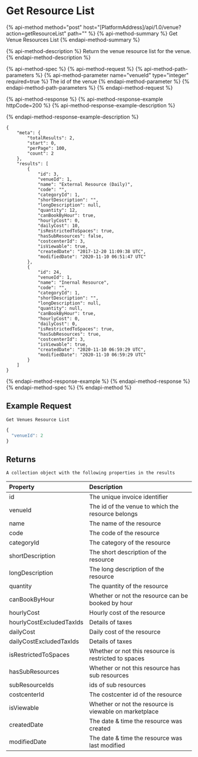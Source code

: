 # Get Resource List

{% api-method method="post" host="\[PlatformAddress\]/api/1.0/venue?action=getResourceList" path="" %}
{% api-method-summary %}
Get Venue Resources List
{% endapi-method-summary %}

{% api-method-description %}
Return the venue resource list for the venue.
{% endapi-method-description %}

{% api-method-spec %}
{% api-method-request %}
{% api-method-path-parameters %}
{% api-method-parameter name="venueId" type="integer" required=true %}
The id of the venue
{% endapi-method-parameter %}
{% endapi-method-path-parameters %}
{% endapi-method-request %}

{% api-method-response %}
{% api-method-response-example httpCode=200 %}
{% api-method-response-example-description %}

{% endapi-method-response-example-description %}

```text
{
    "meta": {
        "totalResults": 2,
        "start": 0,
        "perPage": 100,
        "count": 2
    },
    "results": [
        {
            "id": 3,
            "venueId": 1,
            "name": "External Resource (Daily)",
            "code": "",
            "categoryId": 1,
            "shortDescription": "",
            "longDescription": null,
            "quantity": 12,
            "canBookByHour": true,
            "hourlyCost": 0,
            "dailyCost": 10,
            "isRestrictedToSpaces": true,
            "hasSubResources": false,
            "costcenterId": 3,
            "isViewable": true,
            "createdDate": "2017-12-20 11:09:38 UTC",
            "modifiedDate": "2020-11-10 06:51:47 UTC"
        },
        {
            "id": 24,
            "venueId": 1,
            "name": "Inernal Resource",
            "code": "",
            "categoryId": 1,
            "shortDescription": "",
            "longDescription": null,
            "quantity": null,
            "canBookByHour": true,
            "hourlyCost": 0,
            "dailyCost": 0,
            "isRestrictedToSpaces": true,
            "hasSubResources": true,
            "costcenterId": 3,
            "isViewable": true,
            "createdDate": "2020-11-10 06:59:29 UTC",
            "modifiedDate": "2020-11-10 06:59:29 UTC"
        }
    ]
}
```
{% endapi-method-response-example %}
{% endapi-method-response %}
{% endapi-method-spec %}
{% endapi-method %}

## Example Request

`Get Venues Resource List`

```javascript
{
  "venueId": 2
}
```

## Returns

`A collection object with the following properties in the results`

| Property | Description |
| :--- | :--- |
| id | The unique invoice identifier |
| venueId | The id of the venue to which the resource belongs |
| name | The name of the resource |
| code | The code of the resource |
| categoryId | The category of the resource |
| shortDescription | The short description of the resource |
| longDescription | The long description of the resource |
| quantity | The quantity of the resource |
| canBookByHour | Whether or not the resource can be booked by hour |
| hourlyCost | Hourly cost of the resource |
| hourlyCostExcludedTaxIds | Details of taxes |
| dailyCost | Daily cost of the resource |
| dailyCostExcludedTaxIds | Details of taxes |
| isRestrictedToSpaces | Whether or not this resource is restricted to spaces |
| hasSubResources | Whether or not this resource has sub resources |
| subResourceIds | ids of sub resources |
| costcenterId | The costcenter id of the resource |
| isViewable | Whether or not the resource is viewable on marketplace |
| createdDate | The date & time the resource was created |
| modifiedDate | The date & time the resource was last modified |

